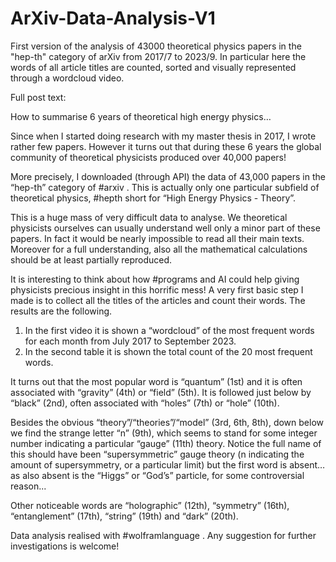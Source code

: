 # ArXiv-Data-Analysis-V1
First version of the analysis of 43000 theoretical physics papers in the "hep-th" category of arXiv from 2017/7 to 2023/9. In particular here the words of all article titles are counted, sorted and visually represented through a wordcloud video.

Full post text:

How to summarise 6 years of theoretical high energy physics…

Since when I started doing research with my master thesis in 2017, I wrote rather few papers. However it turns out that during these 6 years the global community of theoretical physicists produced over 40,000 papers! 

More precisely, I downloaded (through API) the data of 43,000 papers in the “hep-th” category of #arxiv . This is actually only one particular subfield of theoretical physics, #hepth short for “High Energy Physics - Theory”.

This is a huge mass of very difficult data to analyse. We theoretical physicists ourselves can usually understand well only a minor part of these papers. In fact it would be nearly impossible to read all their main texts. Moreover for a full understanding, also all the mathematical calculations should be at least partially reproduced.

It is interesting to think about how #programs and AI could help giving physicists precious insight in this horrific mess!
A very first basic step I made is to collect all the titles of the articles and count their words. The results are the following.

1. In the first video it is shown a “wordcloud” of the most frequent words for each month from July 2017 to September 2023.
2. In the second table it is shown the total count of the 20 most frequent words.
   
It turns out that the most popular word is “quantum” (1st) and it is often associated with “gravity” (4th) or “field” (5th). It is followed just below by  “black” (2nd), often associated with “holes” (7th) or “hole” (10th). 

Besides the obvious “theory”/“theories”/“model” (3rd, 6th, 8th), down below we find the strange letter “n” (9th), which seems to stand for some integer number indicating a particular “gauge” (11th) theory. Notice the full name of this should have been “supersymmetric” gauge theory (n indicating the amount of supersymmetry, or a particular limit) but the first word is absent… as also absent is the “Higgs” or “God’s” particle, for some controversial reason...

Other noticeable words are “holographic” (12th), “symmetry” (16th), “entanglement” (17th), “string” (19th) and “dark” (20th).

Data analysis realised with #wolframlanguage . Any suggestion for further investigations is welcome!

